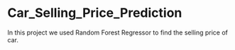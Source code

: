 # Car_Selling_Price_Prediction
In this project we used Random Forest Regressor to find the selling price of car. 
